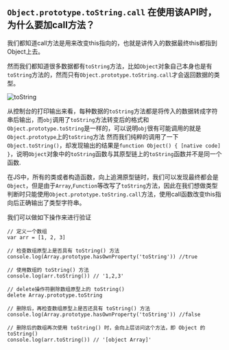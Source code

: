 ## `Object.prototype.toString.call` 在使用该API时，为什么要加call方法？

我们都知道call方法是用来改变this指向的，也就是讲传入的数据最终this都指到Object上去。

然而我们都知道很多数据都有`toString`方法，比如`Object`对象自己本身也是有`toString`方法的，然而只有`Object.prototype.toString.call`才会返回数据的类型。

![toString](/assets/images/tostring.jpg)

从控制台的打印输出来看，每种数据的`toString`方法都是将传入的数据转成字符串后输出，而`obj`调用了`toString`方法转变后的格式和`Object.prototype.toString`是一样的，可以说明`obj`很有可能调用的就是`Object.prototype`上的`toString`方法
然而我们纯粹的调用了一下`Object.toString()`，却发现输出的结果是`function Object() { [native code] }`，说明`Object`对象中的`toString`函数与其原型链上的`toString`函数并不是同一个函数.

在JS中，所有的类或者构造函数，向上追溯原型链时，我们可以发现最终都会是`Object`，但是由于`Array`,`Function`等改写了`toString`方法，因此在我们想做类型判断时只能使用`Object.prototype.toString.call`方法，使用call函数改变this指向后正确输出了类型字符串。

我们可以做如下操作来进行验证

```
// 定义一个数组
var arr = [1, 2, 3]

// 检查数组原型上是否具有 toString() 方法
console.log(Array.prototype.hasOwnProperty('toString')) //true

// 使用数组的 toString() 方法
console.log(arr.toString()) // '1,2,3'

// delete操作符删除数组原型上的 toString()
delete Array.prototype.toString

// 删除后，再检查数组原型上是否还具有 toString() 方法
console.log(Array.prototype.hasOwnProperty('toString')) //false

// 删除后的数组再次使用 toString() 时，会向上层访问这个方法，即 Object 的 toString()
console.log(arr.toString()) // '[object Array]'

```
